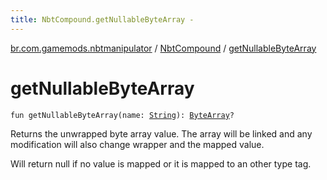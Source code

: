 ```yaml
---
title: NbtCompound.getNullableByteArray - 
---
```


[br.com.gamemods.nbtmanipulator](../index.html) / [NbtCompound](index.html) / [getNullableByteArray](./get-nullable-byte-array.html)

# getNullableByteArray

`fun getNullableByteArray(name: `[`String`](https://kotlinlang.org/api/latest/jvm/stdlib/kotlin/-string/index.html)`): `[`ByteArray`](https://kotlinlang.org/api/latest/jvm/stdlib/kotlin/-byte-array/index.html)`?`

Returns the unwrapped byte array value. The array will be linked and any modification will
also change wrapper and the mapped value.

Will return null if no value is mapped or it is mapped to an other type tag.

